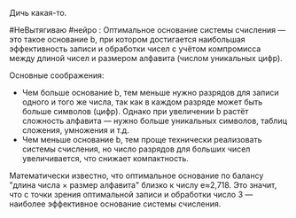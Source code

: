 Дичь какая-то.

#НеВытягиваю 
#нейро :
Оптимальное основание системы счисления — это такое основание b, при котором достигается наибольшая эффективность записи и обработки чисел с учётом компромисса между длиной чисел и размером алфавита (числом уникальных цифр).

Основные соображения:
- Чем больше основание b, тем меньше нужно разрядов для записи одного и того же числа, так как в каждом разряде может быть больше символов (цифр). Однако при увеличении b растёт сложность алфавита — нужно больше уникальных символов, таблиц сложения, умножения и т.д.
- Чем меньше основание b, тем проще технически реализовать системы счисления, но число разрядов для больших чисел увеличивается, что снижает компактность.

Математически известно, что оптимальное основание по балансу "длина числа × размер алфавита" близко к числу e≈2,718. Это значит, что с точки зрения оптимальной записи и обработки число 3 — наиболее эффективное основание системы счисления.